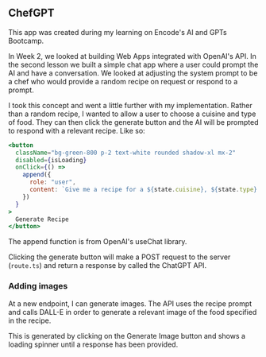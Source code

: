 ## ChefGPT

This app was created during my learning on Encode's AI and GPTs Bootcamp.

In Week 2, we looked at building Web Apps integrated with OpenAI's API. In the second lesson we built a simple chat app where a user could prompt the AI and have a conversation. We looked at adjusting the system prompt to be a chef who would provide a random recipe on request or respond to a prompt.

I took this concept and went a little further with my implementation. Rather than a random recipe, I wanted to allow a user to choose a cuisine and type of food. They can then click the generate button and the AI will be prompted to respond with a relevant recipe. Like so:

```jsx
<button
  className="bg-green-800 p-2 text-white rounded shadow-xl mx-2"
  disabled={isLoading}
  onClick={() =>
    append({
      role: "user",
      content: `Give me a recipe for a ${state.cuisine}, ${state.type} meal`,
    })
  }
>
  Generate Recipe
</button>
```

The append function is from OpenAI's useChat library.

Clicking the generate button will make a POST request to the server (`route.ts`) and return a response by called the ChatGPT API.

### Adding images

At a new endpoint, I can generate images. The API uses the recipe prompt and calls DALL-E in order to generate a relevant image of the food specified in the recipe.

This is generated by clicking on the Generate Image button and shows a loading spinner until a response has been provided.
